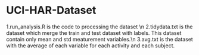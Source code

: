 # UCI-HAR-Dataset

1.run_analysis.R is the code to processing the dataset \n
2.tidydata.txt is the dataset which merge the train and test dataset with labels. This dataset contain only mean and std meaturement variables.\n
3.avg.txt is the dataset with the average of each variable for each activity and each subject.
